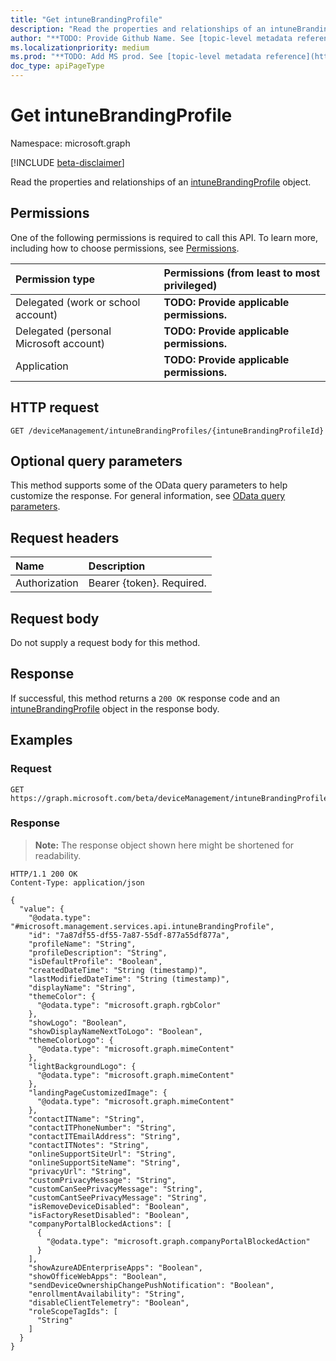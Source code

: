 ```yaml
---
title: "Get intuneBrandingProfile"
description: "Read the properties and relationships of an intuneBrandingProfile object."
author: "**TODO: Provide Github Name. See [topic-level metadata reference](https://msgo.azurewebsites.net/add/document/guidelines/metadata.html#topic-level-metadata)**"
ms.localizationpriority: medium
ms.prod: "**TODO: Add MS prod. See [topic-level metadata reference](https://msgo.azurewebsites.net/add/document/guidelines/metadata.html#topic-level-metadata)**"
doc_type: apiPageType
---
```


# Get intuneBrandingProfile
Namespace: microsoft.graph

[!INCLUDE [beta-disclaimer](../../includes/beta-disclaimer.md)]

Read the properties and relationships of an [intuneBrandingProfile](../resources/intune-intunebrandingprofile.md) object.

## Permissions
One of the following permissions is required to call this API. To learn more, including how to choose permissions, see [Permissions](/graph/permissions-reference).

|Permission type|Permissions (from least to most privileged)|
|:---|:---|
|Delegated (work or school account)|**TODO: Provide applicable permissions.**|
|Delegated (personal Microsoft account)|**TODO: Provide applicable permissions.**|
|Application|**TODO: Provide applicable permissions.**|

## HTTP request

<!-- {
  "blockType": "ignored"
}
-->
``` http
GET /deviceManagement/intuneBrandingProfiles/{intuneBrandingProfileId}
```

## Optional query parameters
This method supports some of the OData query parameters to help customize the response. For general information, see [OData query parameters](/graph/query-parameters).

## Request headers
|Name|Description|
|:---|:---|
|Authorization|Bearer {token}. Required.|

## Request body
Do not supply a request body for this method.

## Response

If successful, this method returns a `200 OK` response code and an [intuneBrandingProfile](../resources/intune-intunebrandingprofile.md) object in the response body.

## Examples

### Request
<!-- {
  "blockType": "request",
  "name": "get_intunebrandingprofile"
}
-->
``` http
GET https://graph.microsoft.com/beta/deviceManagement/intuneBrandingProfiles/{intuneBrandingProfileId}
```


### Response
>**Note:** The response object shown here might be shortened for readability.
<!-- {
  "blockType": "response",
  "truncated": true,
  "@odata.type": "microsoft.management.services.api.intuneBrandingProfile"
}
-->
``` http
HTTP/1.1 200 OK
Content-Type: application/json

{
  "value": {
    "@odata.type": "#microsoft.management.services.api.intuneBrandingProfile",
    "id": "7a87df55-df55-7a87-55df-877a55df877a",
    "profileName": "String",
    "profileDescription": "String",
    "isDefaultProfile": "Boolean",
    "createdDateTime": "String (timestamp)",
    "lastModifiedDateTime": "String (timestamp)",
    "displayName": "String",
    "themeColor": {
      "@odata.type": "microsoft.graph.rgbColor"
    },
    "showLogo": "Boolean",
    "showDisplayNameNextToLogo": "Boolean",
    "themeColorLogo": {
      "@odata.type": "microsoft.graph.mimeContent"
    },
    "lightBackgroundLogo": {
      "@odata.type": "microsoft.graph.mimeContent"
    },
    "landingPageCustomizedImage": {
      "@odata.type": "microsoft.graph.mimeContent"
    },
    "contactITName": "String",
    "contactITPhoneNumber": "String",
    "contactITEmailAddress": "String",
    "contactITNotes": "String",
    "onlineSupportSiteUrl": "String",
    "onlineSupportSiteName": "String",
    "privacyUrl": "String",
    "customPrivacyMessage": "String",
    "customCanSeePrivacyMessage": "String",
    "customCantSeePrivacyMessage": "String",
    "isRemoveDeviceDisabled": "Boolean",
    "isFactoryResetDisabled": "Boolean",
    "companyPortalBlockedActions": [
      {
        "@odata.type": "microsoft.graph.companyPortalBlockedAction"
      }
    ],
    "showAzureADEnterpriseApps": "Boolean",
    "showOfficeWebApps": "Boolean",
    "sendDeviceOwnershipChangePushNotification": "Boolean",
    "enrollmentAvailability": "String",
    "disableClientTelemetry": "Boolean",
    "roleScopeTagIds": [
      "String"
    ]
  }
}
```

